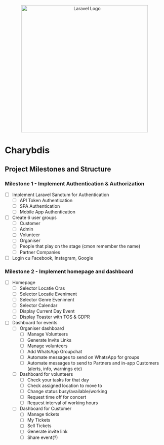 <p align="center"><a href="https://laravel.com" target="_blank"><img src="https://i.imgur.com/aftQcqR.png" width="400" alt="Laravel Logo"></a></p>

# Charybdis

## Project Milestones and Structure

### Milestone 1 - Implement Authentication & Authorization
 - [ ] Implement Laravel Sanctum for Authentication
   - [ ] API Token Authentication
   - [ ] SPA Authentication
   - [ ] Mobile App Authentication 
 - [ ] Create 6 user groups
   - [ ] Customer
   - [ ] Admin
   - [ ] Volunteer
   - [ ] Organiser
   - [ ] People that play on the stage (cmon remember the name)
   - [ ] Partner Companies 
 - [ ] Login cu Facebook, Instagram, Google

### Milestone 2 - Implement homepage and dashboard
   - [ ] Homepage
     - [ ] Selector Locatie Oras
     - [ ] Selector Locatie Eveniment
     - [ ] Selector Genre Eveniment
     - [ ] Selector Calendar
     - [ ] Display Current Day Event
     - [ ] Display Toaster with TOS & GDPR 
   - [ ] Dashboard for events
      - [ ] Organiser dashboard
        - [ ] Manage Volunteers
        - [ ] Generate Invite Links
        - [ ] Manage volunteers
        - [ ] Add WhatsApp Groupchat
        - [ ] Automate messages to send on WhatsApp for groups
        - [ ] Automate messages to send to Partners and in-app Customers (alerts, info, warnings etc)
      - [ ] Dashboard for volunteers
        - [ ] Check your tasks for that day 
        - [ ] Check assigned location to move to 
        - [ ] Change status busy/available/working
        - [ ] Request time off for concert 
        - [ ] Request interval of working hours
      - [ ] Dashboard for Customer
        - [ ] Manage tickets 
        - [ ] My Tickets
        - [ ] Sell Tickets
        - [ ] Generate invite link
        - [ ] Share event(?)